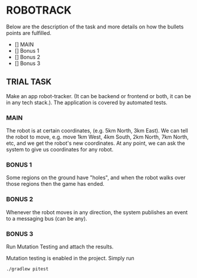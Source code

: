 # ROBOTRACK

Below are the description of the task and more details on how the bullets points are fulfilled.

- [] MAIN
- [] Bonus 1
- [] Bonus 2
- [] Bonus 3

## TRIAL TASK

Make an app robot-tracker. (It can be backend or frontend or both, it can be in any tech stack.). The application is
covered by automated tests.

### MAIN

The robot is at certain coordinates, (e.g. 5km North, 3km East). We can tell the robot to move, e.g. move 1km West, 4km
South, 2km North, 7km North, etc, and we get the robot's new coordinates. At any point, we can ask the system to give us
coordinates for any robot.

### BONUS 1

Some regions on the ground have "holes", and when the robot walks over those regions then the game has ended.

### BONUS 2

Whenever the robot moves in any direction, the system publishes an event to a messaging bus (can be any).

### BONUS 3

Run Mutation Testing and attach the results.

Mutation testing is enabled in the project. Simply run

```
./gradlew pitest
```

